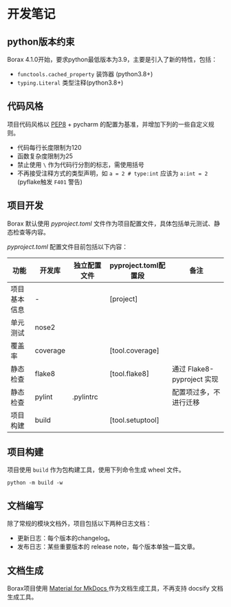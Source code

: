 # 开发笔记

## python版本约束

Borax 4.1.0开始，要求python最低版本为3.9，主要是引入了新的特性，包括：

- `functools.cached_property` 装饰器 (python3.8+)
- `typing.Literal` 类型注释(python3.8+)

## 代码风格

项目代码风格以 [PEP8](https://peps.python.org/pep-0008/) + pycharm 的配置为基准，并增加下列的一些自定义规则。

- 代码每行长度限制为120
- 函数复杂度限制为25
- 禁止使用 `\` 作为代码行分割的标志，需使用括号
- 不再接受注释方式的类型声明，如 `a = 2 # type:int` 应该为 `a:int = 2` (pyflake触发 `F401` 警告)

## 项目开发

Borax 默认使用 *pyproject.toml* 文件作为项目配置文件，具体包括单元测试、静态检查等内容。

*pyproject.toml* 配置文件目前包括以下内容：

| 功能         | 开发库   | 独立配置文件 | pyproject.toml配置段 | 备注                       |
| ------------ | -------- | ------------ | -------------------- | -------------------------- |
| 项目基本信息 | -        |              | [project]            |                            |
| 单元测试     | nose2    |              |                      |                            |
| 覆盖率       | coverage |              | [tool.coverage]      |                            |
| 静态检查     | flake8   |              | [tool.flake8]        | 通过 Flake8-pyproject 实现 |
| 静态检查     | pylint   | .pylintrc    |                      | 配置项过多，不进行迁移     |
| 项目构建     | build    |              | [tool.setuptool]     |                            |



## 项目构建

项目使用 `build` 作为包构建工具，使用下列命令生成 wheel 文件。

```shell
python -m build -w
```

## 文档编写

除了常规的模块文档外，项目包括以下两种日志文档：

- 更新日志：每个版本的changelog。
- 发布日志：某些重要版本的 release note，每个版本单独一篇文章。

## 文档生成

Borax项目使用 [Material for MkDocs ](https://squidfunk.github.io/mkdocs-material/)  作为文档生成工具，不再支持 docsify 文档生成工具。
